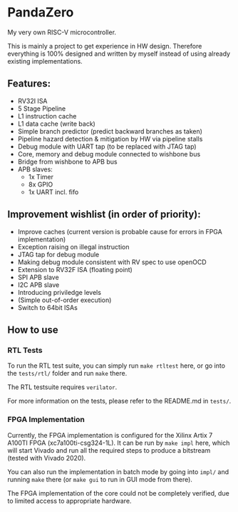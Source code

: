 # PandaZero
My very own RISC-V microcontroller.

This is mainly a project to get experience in HW design. Therefore everything is 100% designed and written by myself instead of using already existing implementations.

## Features:
* RV32I ISA
* 5 Stage Pipeline
* L1 instruction cache
* L1 data cache (write back)
* Simple branch predictor (predict backward branches as taken)
* Pipeline hazard detection & mitigation by HW via pipeline stalls
* Debug module with UART tap (to be replaced with JTAG tap)
* Core, memory and debug module connected to wishbone bus
* Bridge from wishbone to APB bus
* APB slaves:
  * 1x Timer
  * 8x GPIO
  * 1x UART incl. fifo

## Improvement wishlist (in order of priority):
* Improve caches (current version is probable cause for errors in FPGA implementation)
* Exception raising on illegal instruction
* JTAG tap for debug module
* Making debug module consistent with RV spec to use openOCD
* Extension to RV32F ISA (floating point)
* SPI APB slave
* I2C APB slave
* Introducing priviledge levels
* (Simple out-of-order execution)
* Switch to 64bit ISAs

## How to use

### RTL Tests

To run the RTL test suite, you can simply run `make rtltest` here, or go into the `tests/rtl/` folder and run `make` there.

The RTL testsuite requires `verilator`.

For more information on the tests, please refer to the README.md in `tests/`.

### FPGA Implementation

Currently, the FPGA implementation is configured for the Xilinx Artix 7 A100TI FPGA (xc7a100ti-csg324-1L). It can be run by `make impl` here, which will start Vivado and run all the required steps to produce a bitstream (tested with Vivado 2020).

You can also run the implementation in batch mode by going into `impl/` and running `make` there (or `make gui` to run in GUI mode from there).

The FPGA implementation of the core could not be completely verified, due to limited access to appropriate hardware.

